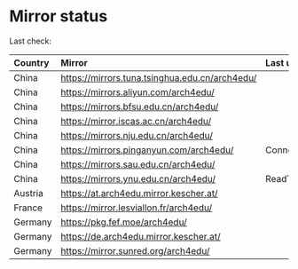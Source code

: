 <script src="./time.js"></script>
# Mirror status
Last check: <script type="text/javascript">localize(1679884535.8518417);</script>

|Country|Mirror|Last update|
|:------|:-----|:----------|
|China|https://mirrors.tuna.tsinghua.edu.cn/arch4edu/|<script type="text/javascript">localize(1679855362);</script>|
|China|https://mirrors.aliyun.com/arch4edu/|<script type="text/javascript">localize(1679811761);</script>|
|China|https://mirrors.bfsu.edu.cn/arch4edu/|<script type="text/javascript">localize(1679855362);</script>|
|China|https://mirror.iscas.ac.cn/arch4edu/|<script type="text/javascript">localize(1679855362);</script>|
|China|https://mirrors.nju.edu.cn/arch4edu/|<script type="text/javascript">localize(1679811761);</script>|
|China|https://mirrors.pinganyun.com/arch4edu/|ConnectionError|
|China|https://mirrors.sau.edu.cn/arch4edu/|<script type="text/javascript">localize(1673850842);</script>|
|China|https://mirrors.ynu.edu.cn/arch4edu/|ReadTimeout|
|Austria|https://at.arch4edu.mirror.kescher.at/|<script type="text/javascript">localize(1679855362);</script>|
|France|https://mirror.lesviallon.fr/arch4edu/|<script type="text/javascript">localize(1679855362);</script>|
|Germany|https://pkg.fef.moe/arch4edu/|<script type="text/javascript">localize(1679855362);</script>|
|Germany|https://de.arch4edu.mirror.kescher.at/|<script type="text/javascript">localize(1679855362);</script>|
|Germany|https://mirror.sunred.org/arch4edu/|<script type="text/javascript">localize(1679855362);</script>|

<script src="./tablefilter/tablefilter.js"></script>
<script src="./table.js"></script>